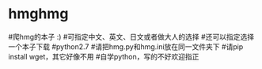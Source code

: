 # hmghmg
#爬hmg的本子 :)
#可指定中文、英文、日文或者做大人的选择
#还可以指定选择一个本子下载
#python2.7
#请把hmg.py和hmg.ini放在同一文件夹下
#请pip install wget，其它好像不用
#自学python，写的不好欢迎指正
